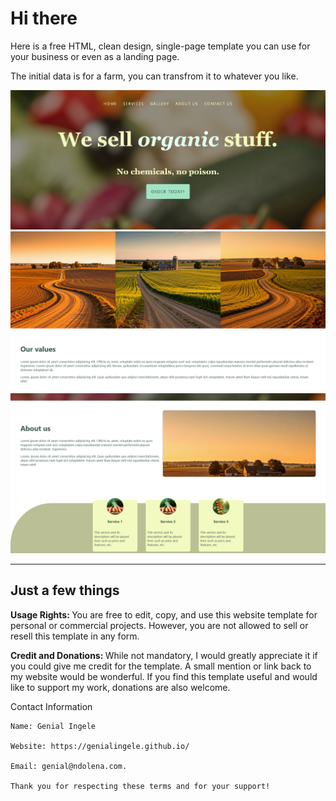 <h1>Hi there</h1>

<p>Here is a free HTML, clean design, single-page template you can use for your business or even as a landing page.</p>
<p>The initial data is for a farm, you can transfrom it to whatever you like.</p>

<img src="screenshots\website_screenshot2.png"/>
<img src="screenshots\website_screenshot1.png"/>
<img src="screenshots\website_screenshot3.png"/>
<hr>

<h2>Just a few things</h2>

<p>
 <strong> Usage Rights:  </strong> You are free to edit, copy, and use this website template for personal or commercial projects. 
  However, you are not allowed to sell or resell this template in any form.

  <strong> Credit and Donations: </strong> While not mandatory, I would greatly appreciate it if you could give me credit for the template. 
  A small mention or link back to my website would be wonderful. 
  If you find this template useful and would like to support my work, donations are also welcome.

  Contact Information

    Name: Genial Ingele
    
    Website: https://genialingele.github.io/

    Email: genial@ndolena.com.

    Thank you for respecting these terms and for your support!
  
</p>
